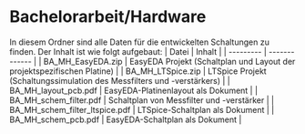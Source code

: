 # Bachelorarbeit/Hardware

In diesem Ordner sind alle Daten für die entwickelten Schaltungen zu finden.
Der Inhalt ist wie folgt aufgebaut:
| Datei     | Inhalt        |
| --------- | ------------- |
| BA_MH_EasyEDA.zip | EasyEDA Projekt (Schaltplan und Layout der projektspezifischen Platine) |
| BA_MH_LTSpice.zip | LTSpice Projekt (Schaltungssimulation des Messfilters und -verstärkers) |
| BA_MH_layout_pcb.pdf | EasyEDA-Platinenlayout als Dokument |
| BA_MH_schem_filter.pdf | Schaltplan von Messfilter und -verstärker |
| BA_MH_schem_filter_ltspice.pdf | LTSpice-Schaltplan als Dokument |
| BA_MH_schem_pcb.pdf | EasyEDA-Schaltplan als Dokument |
